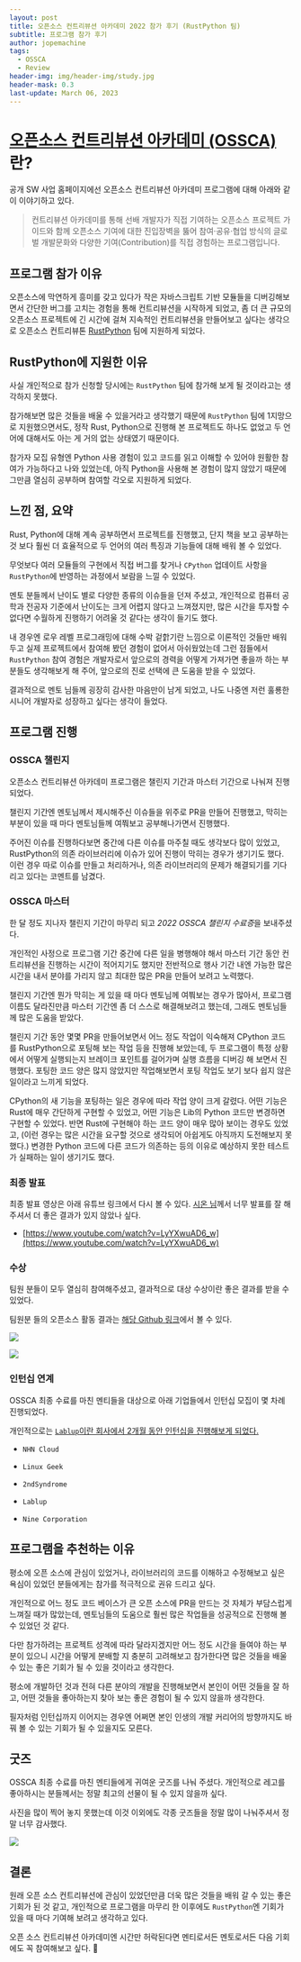 ```yaml
---
layout: post
title: 오픈소스 컨트리뷰션 아카데미 2022 참가 후기 (RustPython 팀)
subtitle: 프로그램 참가 후기
author: jopemachine
tags:
  - OSSCA
  - Review
header-img: img/header-img/study.jpg
header-mask: 0.3
last-update: March 06, 2023
---
```


# [오픈소스 컨트리뷰션 아카데미 (OSSCA)](https://www.oss.kr/contribution_academy)란?

공개 SW 사업 홈페이지에선 오픈소스 컨트리뷰션 아카데미 프로그램에 대해 아래와 같이 이야기하고 있다.

> 컨트리뷰션 아카데미를 통해 선배 개발자가 직접 기여하는 오픈소스 프로젝트 가이드와 함께 오픈소스 기여에 대한 진입장벽을 뚫어 참여·공유·협업 방식의 글로벌 개발문화와 다양한 기여(Contribution)를 직접 경험하는 프로그램입니다.

## 프로그램 참가 이유

오픈소스에 막연하게 흥미를 갖고 있다가 작은 자바스크립트 기반 모듈들을 디버깅해보면서 간단한 버그를 고치는 경험을 통해 컨트리뷰션을 시작하게 되었고, 좀 더 큰 규모의 오픈소스 프로젝트에 긴 시간에 걸쳐 지속적인 컨트리뷰션을 만들어보고 싶다는 생각으로 오픈소스 컨트리뷰톤 [RustPython](https://github.com/RustPython/RustPython) 팀에 지원하게 되었다.

## RustPython에 지원한 이유

사실 개인적으로 참가 신청할 당시에는 `RustPython` 팀에 참가해 보게 될 것이라고는 생각하지 못했다.

참가해보면 많은 것들을 배울 수 있을거라고 생각했기 때문에 `RustPython` 팀에 1지망으로 지원했으면서도, 정작 Rust, Python으로 진행해 본 프로젝트도 하나도 없었고 두 언어에 대해서도 아는 게 거의 없는 상태였기 때문이다.

참가자 모집 유형엔 Python 사용 경험이 있고 코드를 읽고 이해할 수 있어야 원활한 참여가 가능하다고 나와 있었는데, 아직 Python을 사용해 본 경험이 많지 않았기 때문에 그만큼 열심히 공부하며 참여할 각오로 지원하게 되었다.

## 느낀 점, 요약

Rust, Python에 대해 계속 공부하면서 프로젝트를 진행했고, 단지 책을 보고 공부하는 것 보다 훨씬 더 효율적으로 두 언어의 여러 특징과 기능들에 대해 배워 볼 수 있었다.

무엇보다 여러 모듈들의 구현에서 직접 버그를 찾거나 `CPython` 업데이트 사항을 `RustPython`에 반영하는 과정에서 보람을 느낄 수 있었다.

멘토 분들께서 난이도 별로 다양한 종류의 이슈들을 던져 주셨고, 개인적으로 컴퓨터 공학과 전공자 기준에서 난이도는 크게 어렵지 않다고 느껴졌지만, 많은 시간을 투자할 수 없다면 수월하게 진행하기 어려울 것 같다는 생각이 들기도 했다.

내 경우엔 로우 레벨 프로그래밍에 대해 수박 겉핡기란 느낌으로 이론적인 것들만 배워 두고 실제 프로젝트에서 참여해 봤던 경험이 없어서 아쉬웠었는데 그런 점들에서 `RustPython` 참여 경험은 개발자로서 앞으로의 경력을 어떻게 가져가면 좋을까 하는 부분들도 생각해보게 해 주어, 앞으로의 진로 선택에 큰 도움을 받을 수 있었다.

결과적으로 멘토 님들께 굉장히 감사한 마음만이 남게 되었고, 나도 나중엔 저런 훌룡한 시니어 개발자로 성장하고 싶다는 생각이 들었다.

## 프로그램 진행

### OSSCA 챌린지

오픈소스 컨트리뷰션 아카데미 프로그램은 챌린지 기간과 마스터 기간으로 나눠져 진행되었다.

챌린지 기간엔 멘토님께서 제시해주신 이슈들을 위주로 PR을 만들어 진행했고, 막히는 부분이 있을 때 마다 멘토님들께 여쭤보고 공부해나가면서 진행했다.

주어진 이슈를 진행하다보면 중간에 다른 이슈를 마주칠 때도 생각보다 많이 있었고, RustPython의 의존 라이브러리에 이슈가 있어 진행이 막히는 경우가 생기기도 했다. 이런 경우 따로 이슈를 만들고 처리하거나, 의존 라이브러리의 문제가 해결되기를 기다리고 있다는 코멘트를 남겼다.

### OSSCA 마스터

한 달 정도 지나자 챌린지 기간이 마무리 되고 *2022 OSSCA 챌린지 수료증*을 보내주셨다.

개인적인 사정으로 프로그램 기간 중간에 다른 일을 병행해야 해서 마스터 기간 동안 컨트리뷰션을 진행하는 시간이 적어지기도 했지만 전반적으로 행사 기간 내엔 가능한 많은 시간을 내서 분야를 가리지 않고 최대한 많은 PR을 만들어 보려고 노력했다.

챌린지 기간엔 뭔가 막히는 게 있을 때 마다 멘토님께 여쭤보는 경우가 많아서, 프로그램 이름도 달라진만큼 마스터 기간엔 좀 더 스스로 해결해보려고 했는데, 그래도 멘토님들께 많은 도움을 받았다.

챌린지 기간 동안 몇몇 PR을 만들어보면서 어느 정도 작업이 익숙해져 CPython 코드를 RustPython으로 포팅해 보는 작업 등을 진행해 보았는데, 두 프로그램이 특정 상황에서 어떻게 실행되는지 브레이크 포인트를 걸어가며 실행 흐름을 디버깅 해 보면서 진행했다. 포팅한 코드 양은 많지 않았지만 작업해보면서 포팅 작업도 보기 보다 쉽지 않은 일이라고 느끼게 되었다.

CPython의 새 기능을 포팅하는 일은 경우에 따라 작업 양이 크게 갈렸다. 어떤 기능은 Rust에 매우 간단하게 구현할 수 있었고, 어떤 기능은 Lib의 Python 코드만 변경하면 구현할 수 있었다. 반면 Rust에 구현해야 하는 코드 양이 매우 많아 보이는 경우도 있었고, (이런 경우는 많은 시간을 요구할 것으로 생각되어 아쉽게도 아직까지 도전해보지 못했다.) 변경한 Python 코드에 다른 코드가 의존하는 등의 이유로 예상하지 못한 테스트가 실패하는 일이 생기기도 했다.

### 최종 발표

최종 발표 영상은 아래 유튜브 링크에서 다시 볼 수 있다. [시온 님](https://github.com/Yaminyam)께서 너무 발표를 잘 해 주셔서 더 좋은 결과가 있지 않았나 싶다.

- [https://www.youtube.com/watch?v=LyYXwuAD6_w](https://www.youtube.com/watch?v=LyYXwuAD6_w)

### 수상

팀원 분들이 모두 열심히 참여해주셨고, 결과적으로 대상 수상이란 좋은 결과를 받을 수 있었다.

팀원분 들의 오픈소스 활동 결과는 [해당 Github 링크](https://github.com/RustPython/RustPython/pulls?q=is%3Apr+is%3Aopen+label%3Azca-2022)에서 볼 수 있다.

![](/img/posts/Review/2022-11-17-OSSCA-Review/IMG_3633.JPG)

![](/img/posts/Review/2022-11-17-OSSCA-Review/IMG_3583.jpeg)

### 인턴십 연계

OSSCA 최종 수료를 마친 멘티들을 대상으로 아래 기업들에서 인턴십 모집이 몇 차례 진행되었다.

개인적으로는 [`Lablup`이란 회사에서 2개월 동안 인턴십을 진행해보게 되었다.](https://jopemachine.github.io/2023/01/02/2022-Ossca-Lablup-Internship/)

- `NHN Cloud`

- `Linux Geek`

- `2ndSyndrome`

- `Lablup`

- `Nine Corporation`

## 프로그램을 추천하는 이유

평소에 오픈 소스에 관심이 있었거나, 라이브러리의 코드를 이해하고 수정해보고 싶은 욕심이 있었던 분들에게는 참가를 적극적으로 권유 드리고 싶다.

개인적으로 어느 정도 코드 베이스가 큰 오픈 소스에 PR을 만드는 것 자체가 부담스럽게 느껴질 때가 많았는데, 멘토님들의 도움으로 훨씬 많은 작업들을 성공적으로 진행해 볼 수 있었던 것 같다.

다만 참가하려는 프로젝트 성격에 따라 달라지겠지만 어느 정도 시간을 들여야 하는 부분이 있으니 시간을 어떻게 분배할 지 충분히 고려해보고 참가한다면 많은 것들을 배울 수 있는 좋은 기회가 될 수 있을 것이라고 생각한다.

평소에 개발하던 것과 전혀 다른 분야의 개발을 진행해보면서 본인이 어떤 것들을 잘 하고, 어떤 것들을 좋아하는지 찾아 보는 좋은 경험이 될 수 있지 않을까 생각한다.

필자처럼 인턴십까지 이어지는 경우엔 어쩌면 본인 인생의 개발 커리어의 방향까지도 바꿔 볼 수 있는 기회가 될 수 있을지도 모른다.

## 굿즈

OSSCA 최종 수료를 마친 멘티들에게 귀여운 굿즈를 나눠 주셨다. 개인적으로 레고를 좋아하시는 분들께서는 정말 최고의 선물이 될 수 있지 않을까 싶다.

사진을 많이 찍어 놓지 못했는데 이것 이외에도 각종 굿즈들을 정말 많이 나눠주셔서 정말 너무 감사했다.

![](/img/posts/Review/2022-11-17-OSSCA-Review/IMG_3460.png)

## 결론

원래 오픈 소스 컨트리뷰션에 관심이 있었던만큼 더욱 많은 것들을 배워 갈 수 있는 좋은 기회가 된 것 같고, 개인적으로 프로그램을 마무리 한 이후에도 `RustPython`엔 기회가 있을 때 마다 기여해 보려고 생각하고 있다.

오픈 소스 컨트리뷰션 아카데미엔 시간만 허락된다면 멘티로서든 멘토로서든 다음 기회에도 꼭 참여해보고 싶다. 🤗
